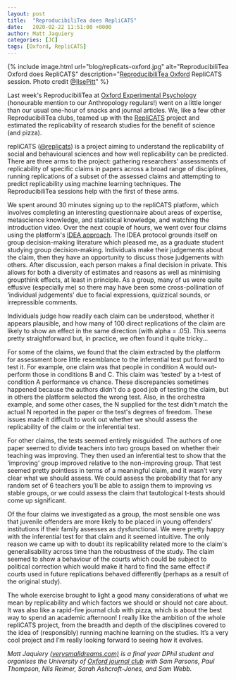 ```yaml
---
layout: post
title:  "ReproducibiliTea does RepliCATS"
date:   2020-02-22 11:51:00 +0000
author: Matt Jaquiery
categories: [JC]
tags: [Oxford, RepliCATS]
---
```


{% include image.html url="blog/replicats-oxford.jpg" alt="ReproducibiliTea Oxford does RepliCATS" description="<a href='/journal-clubs/#Oxford'>ReproducibiliTea Oxford</a> RepliCATS session. Photo credit <a href='https://twitter.com/IlsePit'>@IlsePitt</a>" %}

Last week's ReproducibiliTea at [Oxford Experimental Psychology](/journal-clubs/#Oxford) (honourable mention to our Anthropology regulars!) went on a little longer than our usual one-hour of snacks and journal articles. We, like a few other ReproducibiliTea clubs, teamed up with the [RepliCATS](https://replicats.research.unimelb.edu.au/) project and estimated the replicability of research studies for the benefit of science (and pizza).

repliCATS ([@replicats](https://twitter.com/replicats)) is a project aiming to understand the replicability of social and behavioural sciences and how well replicability can be predicted. There are three arms to the project: gathering researchers' assessments of replicability of specific claims in papers across a broad range of disciplines, running replications of a subset of the assessed claims and attempting to predict replicability using machine learning techniques. The ReproducibiliTea sessions help with the first of these arms.

We spent around 30 minutes signing up to the repliCATS platform, which involves completing an interesting questionnaire about areas of expertise, metascience knowledge, and statistical knowledge, and watching the introduction video. Over the next couple of hours, we went over four claims using the platform's [IDEA approach](https://replicats.research.unimelb.edu.au/sample-page/faqs/). The IDEA protocol grounds itself on group decision-making literature which pleased me, as a graduate student studying group decision-making. Individuals make their judgements about the claim, then they have an opportunity to discuss those judgements with others. After discussion, each person makes a final decision in private. This allows for both a diversity of estimates and reasons as well as minimising groupthink effects, at least in principle. As a group, many of us were quite effusive (especially me) so there may have been some cross-pollination of ‘individual judgements’ due to facial expressions, quizzical sounds, or irrepressible comments.
 
Individuals judge how readily each claim can be understood, whether it appears plausible, and how many of 100 direct replications of the claim are likely to show an effect in the same direction (with alpha = .05). This seems pretty straightforward but, in practice, we often found it quite tricky...

For some of the claims, we found that the claim extracted by the platform for assessment bore little resemblance to the inferential test put forward to test it. For example, one claim was that people in condition A would out-perform those in conditions B and C. This claim was ‘tested’ by a t-test of condition A performance vs chance. These discrepancies sometimes happened because the authors didn't do a good job of testing the claim, but in others the platform selected the wrong test. Also, in the orchestra example, and some other cases, the N supplied for the test didn’t match the actual N reported in the paper or the test's degrees of freedom. These issues made it difficult to work out whether we should assess the replicability of the claim or the inferential test.

For other claims, the tests seemed entirely misguided. The authors of one paper seemed to divide teachers into two groups based on whether their teaching was improving. They then used an inferential test to show that the ‘improving’ group improved relative to the non-improving group. That test seemed pretty pointless in terms of a meaningful claim, and it wasn’t very clear what we should assess. We could assess the probability that for any random set of 6 teachers you’ll be able to assign them to improving vs stable groups, or we could assess the claim that tautological t-tests should come up significant.

Of the four claims we investigated as a group, the most sensible one was that juvenile offenders are more likely to be placed in young offenders’ institutions if their family assesses as dysfunctional. We were pretty happy with the inferential test for that claim and it seemed intuitive. The only reason we came up with to doubt its replicability related more to the claim's generalisability across time than the robustness of the study. The claim seemed to show a behaviour of the courts which could be subject to political correction which would make it hard to find the same effect if courts used in future replications behaved differently (perhaps as a result of the original study). 

The whole exercise brought to light a good many considerations of what we mean by replicability and which factors we should or should not care about. It was also like a rapid-fire journal club with pizza, which is about the best way to spend an academic afternoon! I really like the ambition of the whole repliCATS project, from the breadth and depth of the disciplines covered to the idea of (responsibly) running machine learning on the studies. It’s a very cool project and I’m really looking forward to seeing how it evolves.
 
 *Matt Jaquiery [(verysmalldreams.com)](https://verysmalldreams.com/) is a final year DPhil student and organises the University of [Oxford journal club](/journal-clubs/#Oxford) with Sam Parsons, Paul Thompson, Nils Reimer, Sarah Ashcroft-Jones, and Sam Webb.*